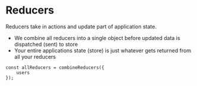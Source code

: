 # Reducers

Reducers take in actions and update part of application state.

* We combine all reducers into a single object before updated data is dispatched (sent) to store
* Your entire applications state (store) is just whatever gets returned from all your reducers

```
const allReducers = combineReducers({
    users
});
```
